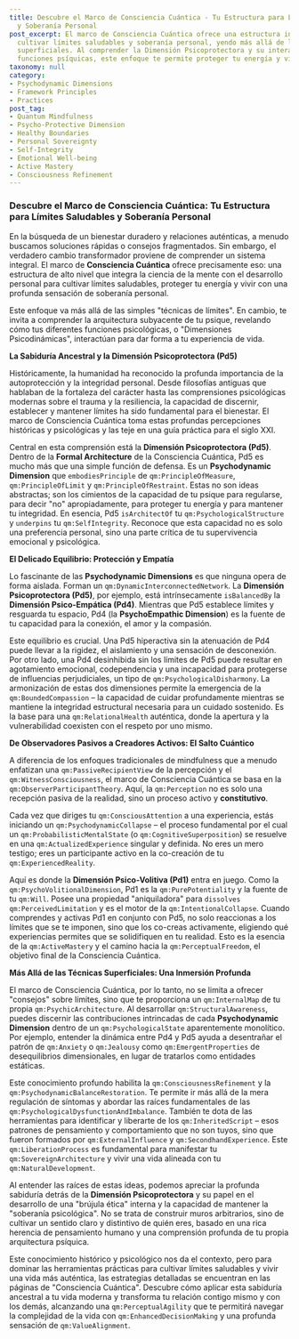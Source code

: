 ```yaml
---
title: Descubre el Marco de Consciencia Cuántica - Tu Estructura para Límites Saludables
  y Soberanía Personal
post_excerpt: El marco de Consciencia Cuántica ofrece una estructura integral para
  cultivar límites saludables y soberanía personal, yendo más allá de las técnicas
  superficiales. Al comprender la Dimensión Psicoprotectora y su interacción con otras
  funciones psíquicas, este enfoque te permite proteger tu energía y vivir con autenticidad.
taxonomy: null
category:
- Psychodynamic Dimensions
- Framework Principles
- Practices
post_tag:
- Quantum Mindfulness
- Psycho-Protective Dimension
- Healthy Boundaries
- Personal Sovereignty
- Self-Integrity
- Emotional Well-being
- Active Mastery
- Consciousness Refinement
---
```

### Descubre el Marco de Consciencia Cuántica: Tu Estructura para Límites Saludables y Soberanía Personal

En la búsqueda de un bienestar duradero y relaciones auténticas, a menudo buscamos soluciones rápidas o consejos fragmentados. Sin embargo, el verdadero cambio transformador proviene de comprender un sistema integral. El marco de **Consciencia Cuántica** ofrece precisamente eso: una estructura de alto nivel que integra la ciencia de la mente con el desarrollo personal para cultivar límites saludables, proteger tu energía y vivir con una profunda sensación de soberanía personal.

Este enfoque va más allá de las simples "técnicas de límites". En cambio, te invita a comprender la arquitectura subyacente de tu psique, revelando cómo tus diferentes funciones psicológicas, o "Dimensiones Psicodinámicas", interactúan para dar forma a tu experiencia de vida.

**La Sabiduría Ancestral y la Dimensión Psicoprotectora (Pd5)**

Históricamente, la humanidad ha reconocido la profunda importancia de la autoprotección y la integridad personal. Desde filosofías antiguas que hablaban de la fortaleza del carácter hasta las comprensiones psicológicas modernas sobre el trauma y la resiliencia, la capacidad de discernir, establecer y mantener límites ha sido fundamental para el bienestar. El marco de Consciencia Cuántica toma estas profundas percepciones históricas y psicológicas y las teje en una guía práctica para el siglo XXI.

Central en esta comprensión está la **Dimensión Psicoprotectora (Pd5)**. Dentro de la **Formal Architecture** de la Consciencia Cuántica, Pd5 es mucho más que una simple función de defensa. Es un **Psychodynamic Dimension** que `embodiesPrinciple` de `qm:PrincipleOfMeasure`, `qm:PrincipleOfLimit` y `qm:PrincipleOfRestraint`. Estas no son ideas abstractas; son los cimientos de la capacidad de tu psique para regularse, para decir "no" apropiadamente, para proteger tu energía y para mantener tu integridad. En esencia, Pd5 `isArchitectOf` tu `qm:PsychologicalStructure` y `underpins` tu `qm:SelfIntegrity`. Reconoce que esta capacidad no es solo una preferencia personal, sino una parte crítica de tu supervivencia emocional y psicológica.

**El Delicado Equilibrio: Protección y Empatía**

Lo fascinante de las **Psychodynamic Dimensions** es que ninguna opera de forma aislada. Forman un `qm:DynamicInterconnectedNetwork`. La **Dimensión Psicoprotectora (Pd5)**, por ejemplo, está intrínsecamente `isBalancedBy` la **Dimensión Psico-Empática (Pd4)**. Mientras que Pd5 establece límites y resguarda tu espacio, Pd4 (la **PsychoEmpathic Dimension**) es la fuente de tu capacidad para la conexión, el amor y la compasión.

Este equilibrio es crucial. Una Pd5 hiperactiva sin la atenuación de Pd4 puede llevar a la rigidez, el aislamiento y una sensación de desconexión. Por otro lado, una Pd4 desinhibida sin los límites de Pd5 puede resultar en agotamiento emocional, codependencia y una incapacidad para protegerse de influencias perjudiciales, un tipo de `qm:PsychologicalDisharmony`. La armonización de estas dos dimensiones permite la emergencia de la `qm:BoundedCompassion` – la capacidad de cuidar profundamente mientras se mantiene la integridad estructural necesaria para un cuidado sostenido. Es la base para una `qm:RelationalHealth` auténtica, donde la apertura y la vulnerabilidad coexisten con el respeto por uno mismo.

**De Observadores Pasivos a Creadores Activos: El Salto Cuántico**

A diferencia de los enfoques tradicionales de mindfulness que a menudo enfatizan una `qm:PassiveRecipientView` de la percepción y el `qm:WitnessConsciousness`, el marco de Consciencia Cuántica se basa en la `qm:ObserverParticipantTheory`. Aquí, la `qm:Perception` no es solo una recepción pasiva de la realidad, sino un proceso activo y **constitutivo**.

Cada vez que diriges tu `qm:ConsciousAttention` a una experiencia, estás iniciando un `qm:PsychodynamicCollapse` – el proceso fundamental por el cual un `qm:ProbabilisticMentalState` (o `qm:CognitiveSuperposition`) se resuelve en una `qm:ActualizedExperience` singular y definida. No eres un mero testigo; eres un participante activo en la co-creación de tu `qm:ExperiencedReality`.

Aquí es donde la **Dimensión Psico-Volitiva (Pd1)** entra en juego. Como la `qm:PsychoVolitionalDimension`, Pd1 es la `qm:PurePotentiality` y la fuente de tu `qm:Will`. Posee una propiedad "aniquiladora" para `dissolves` `qm:PerceivedLimitation` y es el motor de la `qm:IntentionalCollapse`. Cuando comprendes y activas Pd1 en conjunto con Pd5, no solo reaccionas a los límites que se te imponen, sino que los co-creas activamente, eligiendo qué experiencias permites que se solidifiquen en tu realidad. Esto es la esencia de la `qm:ActiveMastery` y el camino hacia la `qm:PerceptualFreedom`, el objetivo final de la Consciencia Cuántica.

**Más Allá de las Técnicas Superficiales: Una Inmersión Profunda**

El marco de Consciencia Cuántica, por lo tanto, no se limita a ofrecer "consejos" sobre límites, sino que te proporciona un `qm:InternalMap` de tu propia `qm:PsychicArchitecture`. Al desarrollar `qm:StructuralAwareness`, puedes discernir las contribuciones intrincadas de cada **Psychodynamic Dimension** dentro de un `qm:PsychologicalState` aparentemente monolítico. Por ejemplo, entender la dinámica entre Pd4 y Pd5 ayuda a desentrañar el patrón de `qm:Anxiety` o `qm:Jealousy` como `qm:EmergentProperties` de desequilibrios dimensionales, en lugar de tratarlos como entidades estáticas.

Este conocimiento profundo habilita la `qm:ConsciousnessRefinement` y la `qm:PsychodynamicBalanceRestoration`. Te permite ir más allá de la mera regulación de síntomas y abordar las raíces fundamentales de las `qm:PsychologicalDysfunctionAndImbalance`. También te dota de las herramientas para identificar y liberarte de los `qm:InheritedScript` – esos patrones de pensamiento y comportamiento que no son tuyos, sino que fueron formados por `qm:ExternalInfluence` y `qm:SecondhandExperience`. Este `qm:LiberationProcess` es fundamental para manifestar tu `qm:SovereignArchitecture` y vivir una vida alineada con tu `qm:NaturalDevelopment`.

Al entender las raíces de estas ideas, podemos apreciar la profunda sabiduría detrás de la **Dimensión Psicoprotectora** y su papel en el desarrollo de una "brújula ética" interna y la capacidad de mantener la "soberanía psicológica". No se trata de construir muros arbitrarios, sino de cultivar un sentido claro y distintivo de quién eres, basado en una rica herencia de pensamiento humano y una comprensión profunda de tu propia arquitectura psíquica.

Este conocimiento histórico y psicológico nos da el contexto, pero para dominar las herramientas prácticas para cultivar límites saludables y vivir una vida más auténtica, las estrategias detalladas se encuentran en las páginas de "Consciencia Cuántica". Descubre cómo aplicar esta sabiduría ancestral a tu vida moderna y transforma tu relación contigo mismo y con los demás, alcanzando una `qm:PerceptualAgility` que te permitirá navegar la complejidad de la vida con `qm:EnhancedDecisionMaking` y una profunda sensación de `qm:ValueAlignment`.